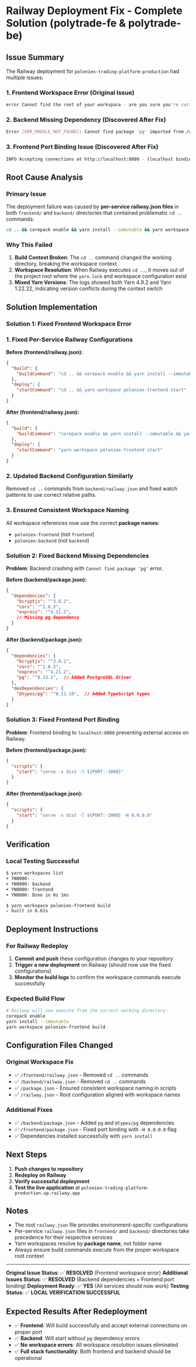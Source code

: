 # Railway Deployment Fix - Complete Solution (polytrade-fe & polytrade-be)

## Issue Summary

The Railway deployment for `poloniex-trading-platform-production` had multiple issues:

### 1. Frontend Workspace Error (Original Issue)
```bash
error Cannot find the root of your workspace - are you sure you're currently in a workspace?
```

### 2. Backend Missing Dependency (Discovered After Fix)
```bash
Error [ERR_MODULE_NOT_FOUND]: Cannot find package 'pg' imported from /app/backend/src/db/connection.js
```

### 3. Frontend Port Binding Issue (Discovered After Fix)
```bash
INFO Accepting connections at http://localhost:8080 - (localhost binding prevents external access)
```

## Root Cause Analysis

### Primary Issue

The deployment failure was caused by **per-service railway.json files** in both `frontend/` and `backend/` directories that contained problematic `cd ..` commands:

```bash
cd .. && corepack enable && yarn install --immutable && yarn workspace poloniex-frontend build
```

### Why This Failed

1. **Build Context Broken**: The `cd ..` command changed the working directory, breaking the workspace context
2. **Workspace Resolution**: When Railway executes `cd ..`, it moves out of the project root where the `yarn.lock` and workspace configuration exist
3. **Mixed Yarn Versions**: The logs showed both Yarn 4.9.2 and Yarn 1.22.22, indicating version conflicts during the context switch

## Solution Implementation

### Solution 1: Fixed Frontend Workspace Error

### 1. Fixed Per-Service Railway Configurations

**Before (frontend/railway.json):**

```json
{
  "build": {
    "buildCommand": "cd .. && corepack enable && yarn install --immutable && yarn workspace poloniex-frontend build"
  },
  "deploy": {
    "startCommand": "cd .. && yarn workspace poloniex-frontend start"
  }
}
```

**After (frontend/railway.json):**

```json
{
  "build": {
    "buildCommand": "corepack enable && yarn install --immutable && yarn workspace poloniex-frontend build"
  },
  "deploy": {
    "startCommand": "yarn workspace poloniex-frontend start"
  }
}
```

### 2. Updated Backend Configuration Similarly

Removed `cd ..` commands from `backend/railway.json` and fixed watch patterns to use correct relative paths.

### 3. Ensured Consistent Workspace Naming

All workspace references now use the correct **package names**:

- `poloniex-frontend` (not `frontend`)
- `poloniex-backend` (not `backend`)

### Solution 2: Fixed Backend Missing Dependencies

**Problem**: Backend crashing with `Cannot find package 'pg'` error.

**Before (backend/package.json):**
```json
{
  "dependencies": {
    "bcryptjs": "^3.0.2",
    "cors": "^2.8.5",
    "express": "^4.21.2",
    // Missing pg dependency
  }
}
```

**After (backend/package.json):**
```json
{
  "dependencies": {
    "bcryptjs": "^3.0.2",
    "cors": "^2.8.5",
    "express": "^4.21.2",
    "pg": "^8.13.1",  // Added PostgreSQL driver
  },
  "devDependencies": {
    "@types/pg": "^8.11.10",  // Added TypeScript types
  }
}
```

### Solution 3: Fixed Frontend Port Binding

**Problem**: Frontend binding to `localhost:8080` preventing external access on Railway.

**Before (frontend/package.json):**
```json
{
  "scripts": {
    "start": "serve -s dist -l ${PORT:-3000}"
  }
}
```

**After (frontend/package.json):**
```json
{
  "scripts": {
    "start": "serve -s dist -l ${PORT:-3000} -H 0.0.0.0"
  }
}
```

## Verification

### Local Testing Successful

```bash
$ yarn workspaces list
➤ YN0000: .
➤ YN0000: backend
➤ YN0000: frontend
➤ YN0000: Done in 0s 1ms

$ yarn workspace poloniex-frontend build
✓ built in 6.61s
```

## Deployment Instructions

### For Railway Redeploy

1. **Commit and push** these configuration changes to your repository
2. **Trigger a new deployment** on Railway (should now use the fixed configurations)
3. **Monitor the build logs** to confirm the workspace commands execute successfully

### Expected Build Flow

```bash
# Railway will now execute from the correct working directory:
corepack enable
yarn install --immutable
yarn workspace poloniex-frontend build
```

## Configuration Files Changed

### Original Workspace Fix
- ✅ `/frontend/railway.json` - Removed `cd ..` commands
- ✅ `/backend/railway.json` - Removed `cd ..` commands
- ✅ `/package.json` - Ensured consistent workspace naming in scripts
- ✅ `/railway.json` - Root configuration aligned with workspace names

### Additional Fixes
- ✅ `/backend/package.json` - Added `pg` and `@types/pg` dependencies
- ✅ `/frontend/package.json` - Fixed port binding with `-H 0.0.0.0` flag
- ✅ Dependencies installed successfully with `yarn install`

## Next Steps

1. **Push changes to repository**
2. **Redeploy on Railway**
3. **Verify successful deployment**
4. **Test the live application** at `poloniex-trading-platform-production.up.railway.app`

## Notes

- The root `railway.json` file provides environment-specific configurations
- Per-service `railway.json` files in `frontend/` and `backend/` directories take precedence for their respective services
- Yarn workspaces resolve by **package name**, not folder name
- Always ensure build commands execute from the proper workspace root context

---

**Original Issue Status**: ✅ **RESOLVED** (Frontend workspace error)
**Additional Issues Status**: ✅ **RESOLVED** (Backend dependencies + Frontend port binding)
**Deployment Ready**: ✅ **YES** (All services should now work)
**Testing Status**: ✅ **LOCAL VERIFICATION SUCCESSFUL**

## Expected Results After Redeployment

- ✅ **Frontend**: Will build successfully and accept external connections on proper port
- ✅ **Backend**: Will start without `pg` dependency errors
- ✅ **No workspace errors**: All workspace resolution issues eliminated
- ✅ **Full stack functionality**: Both frontend and backend should be operational
